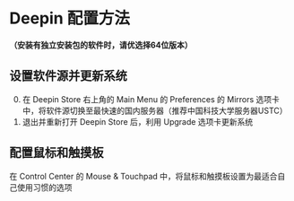 # Deepin 配置方法

**（安装有独立安装包的软件时，请优选择64位版本）**

## 设置软件源并更新系统

0. 在 Deepin Store 右上角的 Main Menu 的 Preferences 的 Mirrors 选项卡中，将软件源切换至最快速的国内服务器（推荐中国科技大学服务器USTC）
0. 退出并重新打开 Deepin Store 后，利用 Upgrade 选项卡更新系统

## 配置鼠标和触摸板

在 Control Center 的 Mouse & Touchpad 中，将鼠标和触摸板设置为最适合自己使用习惯的选项
